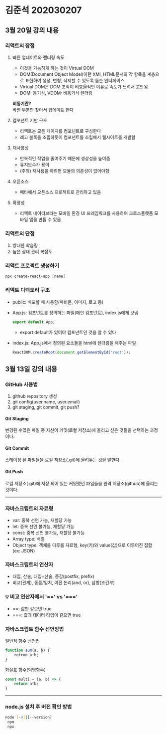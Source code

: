 # 김준석 202030207  

## 3월 20일 강의 내용
### 리액트의 장점
1. 빠른 업데이트와 렌더링 속도
    - 이것을 가능하게 하는 것이 Virtual DOM
    - DOM(Document Object Model)이란 XMl, HTML문서의 각 항목을 계층으로 표현하여 생성, 변형, 삭제할 수 있도록 돕는 인터페이스
    - Virtual DOM은 DOM 조작이 비효율적인 이유로 속도가 느려서 고안됨
    - DOM: 동기식, VDOM: 비동기식 렌더링  

    **비동기란?**  
    바뀐 부분만 찾아서 업데이트 한다
2. 컴포넌트 기반 구조
    - 리액트는 모든 페이지를 컴포넌트로 구성한다
    - 레고 블록을 조립하듯이 컴포넌트를 조립해서 웹사이트를 개발함
3. 재사용성
    - 반복적인 작업을 줄여주기 때문에 생상성을 높여줌
    - 유지보수가 용이
    - (주의) 재사용을 하려면 모듈의 의존성이 없어야함
4. 오픈소스
    - 메타에서 오픈소스 프로젝트로 관리하고 있음
5. 확장성
    - 리액트 네이티브라는 모바일 환경 UI 프레임워크를 사용하여 크로스플랫폼 모바일 앱을 만들 수 있음 

### 리액트의 단점
1. 방대한 학습량
2. 높은 상태 관리 복잡도

### 리액트 프로젝트 생성하기
```powershell
npx create-react-app [name]
```
### 리액트 디렉토리 구조
- public: 배포할 때 사용함(파비콘, 이미지, 로고 등)  
- App.js: 컴포넌트를 정의하는 파일(메인 컴포넌트), index.js에게 보냄
    ```js
    export default App;
    ```
    * export default가 있어야 컴포넌트인 것을 알 수 있다
- index.js: App.js에서 정의된 요소들을 html에 렌더링을 해주는 파일  

    ```js
    ReactDOM.createRoot(document.getElementById('root'));
    ```

## 3월 13일 강의 내용
### GitHub 사용법
1. github repository 생성
2. git config(user.name, user.email)
3. git staging, git commit, git push?   

#### Git Staging
변경된 수많은 파일 중 자신이 커밋(로컬 저장소)에 올리고 싶은 것들을 선택하는 과정이다.

#### Git Commit
스테이징 된 파일들을 로컬 저장소(.git)에 올려두는 것을 말한다.

#### Git Push   
로컬 저장소(.git)에 저장 되어 있는 커밋했던 파일들을 원격 저장소(github)에 올리는 것이다.

----

### 자바스크립트의 자료형
- var: 중복 선언 가능, 재할당 가능
- let: 중복 선언 불가능, 재할당 가능
- const: 중복 선언 불가능, 재할당 불가능
- Array type: 배열
- Object type: 객체를 다루를 자료형, key(키)와 value(값)으로 이루어진 집합  
(ex: JSON)   

### 자바스크립트의 연산자
- 대입, 산술, 대입+산술, 증감(postfix, prefix)
- 비교(관계), 동등/일치, 이진 논리(and, or), 삼항(조건부)   
### 💡 비교 연산자에서 '==' vs '==='
- ==: 값만 같으면 true
- ===: 값과 데이터 타입이 같으면 true


### 자바스크립트 함수 선언방법
일반적 함수 선언법
```js
function sum(a, b) {
    retrun a+b;
}
```
화살표 함수(익명함수)
```js
const multi = (a, b) => {
    return a*b;
}
```
----
### node.js 설치 후 버전 확인 방법
```zsh
node [-v]|[--version]
 npm
 npx
```